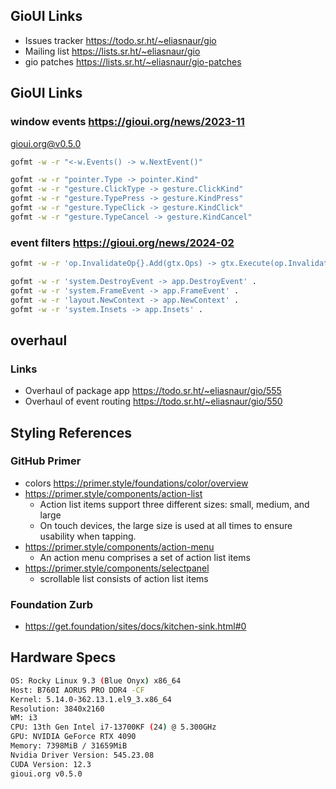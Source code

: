 

## GioUI Links

- Issues tracker https://todo.sr.ht/~eliasnaur/gio
- Mailing list https://lists.sr.ht/~eliasnaur/gio
- gio patches https://lists.sr.ht/~eliasnaur/gio-patches


## GioUI Links 

### window events https://gioui.org/news/2023-11

gioui.org@v0.5.0

```bash
gofmt -w -r "<-w.Events() -> w.NextEvent()"

gofmt -w -r "pointer.Type -> pointer.Kind"
gofmt -w -r "gesture.ClickType -> gesture.ClickKind"
gofmt -w -r "gesture.TypePress -> gesture.KindPress"
gofmt -w -r "gesture.TypeClick -> gesture.KindClick"
gofmt -w -r "gesture.TypeCancel -> gesture.KindCancel"
```


### event filters https://gioui.org/news/2024-02

```bash
gofmt -w -r 'op.InvalidateOp{}.Add(gtx.Ops) -> gtx.Execute(op.InvalidateCmd{})' .

gofmt -w -r 'system.DestroyEvent -> app.DestroyEvent' .
gofmt -w -r 'system.FrameEvent -> app.FrameEvent' .
gofmt -w -r 'layout.NewContext -> app.NewContext' .
gofmt -w -r 'system.Insets -> app.Insets' .
```


## overhaul

### Links

- Overhaul of package app https://todo.sr.ht/~eliasnaur/gio/555
- Overhaul of event routing https://todo.sr.ht/~eliasnaur/gio/550


## Styling References 

### GitHub Primer

- colors https://primer.style/foundations/color/overview
- https://primer.style/components/action-list
    - Action list items support three different sizes: small, medium, and large
    - On touch devices, the large size is used at all times to ensure usability when tapping.
- https://primer.style/components/action-menu
    - An action menu comprises a set of action list items
- https://primer.style/components/selectpanel
    - scrollable list consists of action list items


### Foundation Zurb

- https://get.foundation/sites/docs/kitchen-sink.html#0


## Hardware Specs

```bash
OS: Rocky Linux 9.3 (Blue Onyx) x86_64
Host: B760I AORUS PRO DDR4 -CF
Kernel: 5.14.0-362.13.1.el9_3.x86_64
Resolution: 3840x2160
WM: i3
CPU: 13th Gen Intel i7-13700KF (24) @ 5.300GHz
GPU: NVIDIA GeForce RTX 4090
Memory: 7398MiB / 31659MiB
Nvidia Driver Version: 545.23.08
CUDA Version: 12.3
gioui.org v0.5.0
```

